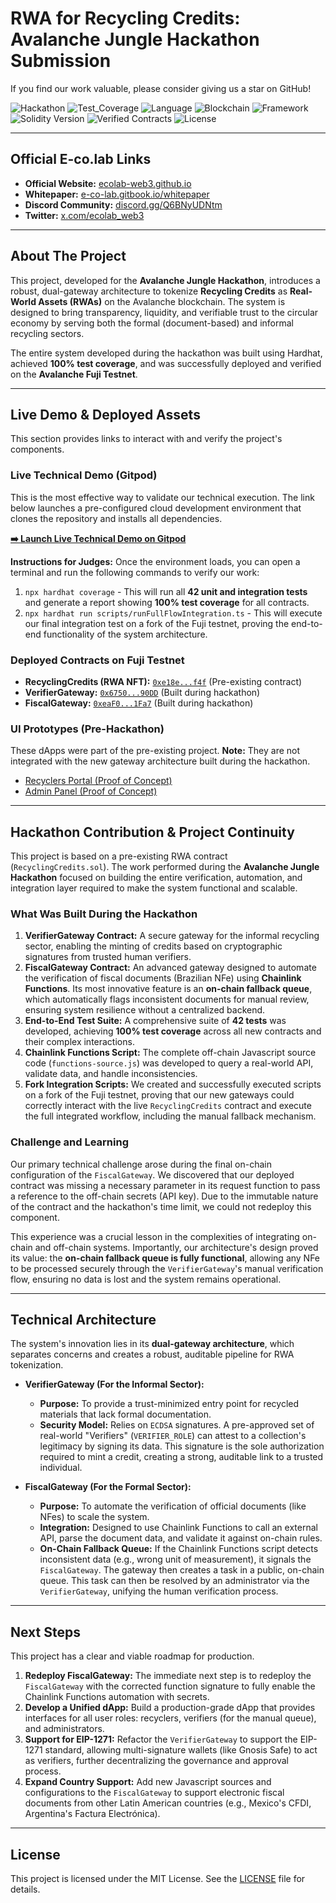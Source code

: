 # RWA for Recycling Credits: Avalanche Jungle Hackathon Submission

If you find our work valuable, please consider giving us a star on GitHub!

![Hackathon](https://img.shields.io/badge/Hackathon-Avalanche_Jungle-brightgreen)
![Test_Coverage](https://img.shields.io/badge/Coverage-100%25-green)
![Language](https://img.shields.io/badge/Language-Solidity-orange)
![Blockchain](https://img.shields.io/badge/Blockchain-Avalanche_Fuji-red)
![Framework](https://img.shields.io/badge/Framework-Hardhat-purple.svg)
![Solidity Version](https://img.shields.io/badge/Solidity-0.8.20-yellow.svg)
![Verified Contracts](https://img.shields.io/badge/Contracts-Verified-green)
![License](https://img.shields.io/badge/License-MIT-blue)

___

## Official E-co.lab Links

*   **Official Website:** [ecolab-web3.github.io](https://ecolab-web3.github.io/)
*   **Whitepaper:** [e-co-lab.gitbook.io/whitepaper](https://e-co-lab.gitbook.io/whitepaper)
*   **Discord Community:** [discord.gg/Q6BNyUDNtm](https://discord.gg/Q6BNyUDNtm)
*   **Twitter:** [x.com/ecolab_web3](https://x.com/ecolab_web3)

___

## About The Project

This project, developed for the **Avalanche Jungle Hackathon**, introduces a robust, dual-gateway architecture to tokenize **Recycling Credits** as **Real-World Assets (RWAs)** on the Avalanche blockchain. The system is designed to bring transparency, liquidity, and verifiable trust to the circular economy by serving both the formal (document-based) and informal recycling sectors.

The entire system developed during the hackathon was built using Hardhat, achieved **100% test coverage**, and was successfully deployed and verified on the **Avalanche Fuji Testnet**.

___

## Live Demo & Deployed Assets

This section provides links to interact with and verify the project's components.

### Live Technical Demo (Gitpod)

This is the most effective way to validate our technical execution. The link below launches a pre-configured cloud development environment that clones the repository and installs all dependencies.

**[➡️ Launch Live Technical Demo on Gitpod](https://gitpod.io/#https://github.com/ecolab-web3/hackathon-blockchain-jungle)**

**Instructions for Judges:**
Once the environment loads, you can open a terminal and run the following commands to verify our work:
1.  `npx hardhat coverage` - This will run all **42 unit and integration tests** and generate a report showing **100% test coverage** for all contracts.
2.  `npx hardhat run scripts/runFullFlowIntegration.ts` - This will execute our final integration test on a fork of the Fuji testnet, proving the end-to-end functionality of the system architecture.

### Deployed Contracts on Fuji Testnet

*   **RecyclingCredits (RWA NFT):** [`0xe18e...f4f`](https://testnet.snowtrace.io/address/0xe18e887380bD90BCEa276747DaD314DfB06c1f4f) (Pre-existing contract)
*   **VerifierGateway:** [`0x6750...90DD`](https://testnet.snowtrace.io/address/0x6750f3daD85Ae66Bb8d0AF5ea0D11CDc8E4a90DD) (Built during hackathon)
*   **FiscalGateway:** [`0xeaF0...1Fa7`](https://testnet.snowtrace.io/address/0xeaF0F7CFcE04C953258247669Cb455b750321Fa7) (Built during hackathon)

### UI Prototypes (Pre-Hackathon)

These dApps were part of the pre-existing project. **Note:** They are not integrated with the new gateway architecture built during the hackathon.
*   [Recyclers Portal (Proof of Concept)](https://ecolab-web3.github.io/recyclingcredits-rwa-solidity/recyclers-en.html)
*   [Admin Panel (Proof of Concept)](https://ecolab-web3.github.io/recyclingcredits-rwa-solidity/admin-en.html)

---

## Hackathon Contribution & Project Continuity

This project is based on a pre-existing RWA contract (`RecyclingCredits.sol`). The work performed during the **Avalanche Jungle Hackathon** focused on building the entire verification, automation, and integration layer required to make the system functional and scalable.

### What Was Built During the Hackathon

1.  **VerifierGateway Contract:** A secure gateway for the informal recycling sector, enabling the minting of credits based on cryptographic signatures from trusted human verifiers.
2.  **FiscalGateway Contract:** An advanced gateway designed to automate the verification of fiscal documents (Brazilian NFe) using **Chainlink Functions**. Its most innovative feature is an **on-chain fallback queue**, which automatically flags inconsistent documents for manual review, ensuring system resilience without a centralized backend.
3.  **End-to-End Test Suite:** A comprehensive suite of **42 tests** was developed, achieving **100% test coverage** across all new contracts and their complex interactions.
4.  **Chainlink Functions Script:** The complete off-chain Javascript source code (`functions-source.js`) was developed to query a real-world API, validate data, and handle inconsistencies.
5.  **Fork Integration Scripts:** We created and successfully executed scripts on a fork of the Fuji testnet, proving that our new gateways could correctly interact with the live `RecyclingCredits` contract and execute the full integrated workflow, including the manual fallback mechanism.

### Challenge and Learning

Our primary technical challenge arose during the final on-chain configuration of the `FiscalGateway`. We discovered that our deployed contract was missing a necessary parameter in its request function to pass a reference to the off-chain secrets (API key). Due to the immutable nature of the contract and the hackathon's time limit, we could not redeploy this component.

This experience was a crucial lesson in the complexities of integrating on-chain and off-chain systems. Importantly, our architecture's design proved its value: the **on-chain fallback queue is fully functional**, allowing any NFe to be processed securely through the `VerifierGateway`'s manual verification flow, ensuring no data is lost and the system remains operational.

---

## Technical Architecture

The system's innovation lies in its **dual-gateway architecture**, which separates concerns and creates a robust, auditable pipeline for RWA tokenization.

*   **VerifierGateway (For the Informal Sector):**
    *   **Purpose:** To provide a trust-minimized entry point for recycled materials that lack formal documentation.
    *   **Security Model:** Relies on `ECDSA` signatures. A pre-approved set of real-world "Verifiers" (`VERIFIER_ROLE`) can attest to a collection's legitimacy by signing its data. This signature is the sole authorization required to mint a credit, creating a strong, auditable link to a trusted individual.

*   **FiscalGateway (For the Formal Sector):**
    *   **Purpose:** To automate the verification of official documents (like NFes) to scale the system.
    *   **Integration:** Designed to use Chainlink Functions to call an external API, parse the document data, and validate it against on-chain rules.
    *   **On-Chain Fallback Queue:** If the Chainlink Functions script detects inconsistent data (e.g., wrong unit of measurement), it signals the `FiscalGateway`. The gateway then creates a task in a public, on-chain queue. This task can then be resolved by an administrator via the `VerifierGateway`, unifying the human verification process.

---

## Next Steps

This project has a clear and viable roadmap for production.

1.  **Redeploy FiscalGateway:** The immediate next step is to redeploy the `FiscalGateway` with the corrected function signature to fully enable the Chainlink Functions automation with secrets.
2.  **Develop a Unified dApp:** Build a production-grade dApp that provides interfaces for all user roles: recyclers, verifiers (for the manual queue), and administrators.
3.  **Support for EIP-1271:** Refactor the `VerifierGateway` to support the EIP-1271 standard, allowing multi-signature wallets (like Gnosis Safe) to act as verifiers, further decentralizing the governance and approval process.
4.  **Expand Country Support:** Add new Javascript sources and configurations to the `FiscalGateway` to support electronic fiscal documents from other Latin American countries (e.g., Mexico's CFDI, Argentina's Factura Electrónica).

---

## License

This project is licensed under the MIT License. See the [LICENSE](LICENSE) file for details.